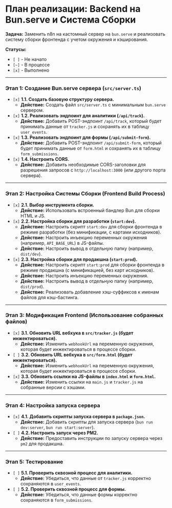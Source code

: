# План реализации: Backend на Bun.serve и Система Сборки

**Задача:** Заменить n8n на кастомный сервер на `bun.serve` и реализовать систему сборки фронтенда с учетом окружения и кэширования.

**Статусы:**
*   `[ ]` - Не начато
*   `[~]` - В процессе
*   `[x]` - Выполнено

---

### **Этап 1: Создание Bun.serve сервера (`src/server.ts`)**

*   `[x]` **1.1. Создать базовую структуру сервера.**
    *   **Действие:** Создать файл `src/server.ts` с минимальным `bun.serve` сервером.
*   `[x]` **1.2. Реализовать эндпоинт для аналитики (`/api/track`).**
    *   **Действие:** Добавить POST-эндпоинт `/api/track`, который будет принимать данные от `tracker.js` и сохранять их в таблицу `user_events`.
*   `[x]` **1.3. Реализовать эндпоинт для формы (`/api/submit-form`).**
    *   **Действие:** Добавить POST-эндпоинт `/api/submit-form`, который будет принимать данные от `form.html` и сохранять их в таблицу `form_submissions`.
*   `[x]` **1.4. Настроить CORS.**
    *   **Действие:** Добавить необходимые CORS-заголовки для разрешения запросов с `http://localhost:3000` (или другого порта сервера).

---

### **Этап 2: Настройка Системы Сборки (Frontend Build Process)**

*   `[x]` **2.1. Выбор инструмента сборки.**
    *   **Действие:** Использовать встроенный бандлер Bun для сборки HTML и JS.
*   `[x]` **2.2. Настройка сборки для разработки (`start:dev`).**
    *   **Действие:** Настроить скрипт `start:dev` для сборки фронтенда в режиме разработки (без минификации, с картами исходников).
    *   **Действие:** Настроить инъекцию переменных окружения (например, `API_BASE_URL`) в JS-файлы.
    *   **Действие:** Настроить вывод в отдельную папку (например, `dist/dev`).
*   `[x]` **2.3. Настройка сборки для продакшна (`start:prod`).**
    *   **Действие:** Настроить скрипт `start:prod` для сборки фронтенда в режиме продакшна (с минификацией, без карт исходников).
    *   **Действие:** Настроить инъекцию переменных окружения.
    *   **Действие:** Настроить вывод в отдельную папку (например, `dist/prod`).
    *   **Действие:** Реализовать добавление хэш-суффиксов к именам файлов для кэш-бастинга.

---

### **Этап 3: Модификация Frontend (Использование собранных файлов)**

*   `[x]` **3.1. Обновить URL вебхука в `src/tracker.js` (будет инжектироваться).**
    *   **Действие:** Изменить `webhookUrl` на переменную окружения, которая будет инжектироваться в процессе сборки.
*   `[ ]` **3.2. Обновить URL вебхука в `src/form.html` (будет инжектироваться).**
    *   **Действие:** Изменить `webhookUrl` на переменную окружения, которая будет инжектироваться в процессе сборки.
*   `[x]` **3.3. Обновить ссылки на JS-файлы в `index.html` и `form.html`.**
    *   **Действие:** Изменить ссылки на `main.js` и `tracker.js` на собранные версии с хэшами.

---

### **Этап 4: Настройка запуска сервера**

*   `[x]` **4.1. Добавить скрипты запуска сервера в `package.json`.**
    *   **Действие:** Добавить скрипты для запуска сервера (`bun run dev:server`, `bun run start:server`).
*   `[ ]` **4.2. Настроить запуск через PM2.**
    *   **Действие:** Предоставить инструкции по запуску сервера через `pm2` для продакшна.

---

### **Этап 5: Тестирование**

*   `[ ]` **5.1. Проверить сквозной процесс для аналитики.**
    *   **Действие:** Убедиться, что данные от `tracker.js` корректно сохраняются в `user_events`.
*   `[ ]` **5.2. Проверить сквозной процесс для формы.**
    *   **Действие:** Убедиться, что данные формы корректно сохраняются в `form_submissions`.